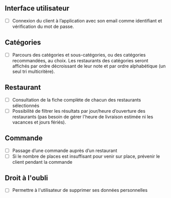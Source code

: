 ## Interface utilisateur
- [ ] Connexion du client à l’application avec son email comme identifiant et vérification du mot de passe.

## Catégories
- [ ] Parcours des catégories et sous-catégories, ou des catégories recommandées, au choix. Les  restaurants des catégories seront affichés par ordre décroissant de leur note et par ordre alphabétique (un seul tri multicritère).

## Restaurant
- [ ] Consultation de la fiche complète de chacun des restaurants sélectionnés
- [ ] Possibilité de filtrer les résultats par jour/heure d’ouverture des restaurants (pas besoin de gérer l'heure de livraison estimée ni les vacances et jours fériés).
## Commande
- [ ] Passage d’une commande auprès d’un restaurant
- [ ] Si le nombre de places est insuffisant pour venir sur place, prévenir le client pendant la commande

## Droit à l'oubli
- [ ] Permettre à l'utilisateur de supprimer ses données personnelles